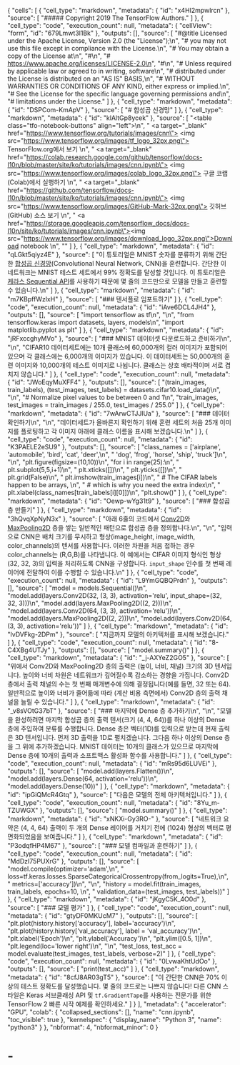 {
  "cells": [
    {
      "cell_type": "markdown",
      "metadata": {
        "id": "x4HI2mpwlrcn"
      },
      "source": [
        "##### Copyright 2019 The TensorFlow Authors."
      ]
    },
    {
      "cell_type": "code",
      "execution_count": null,
      "metadata": {
        "cellView": "form",
        "id": "679Lmwt3l1Bk"
      },
      "outputs": [],
      "source": [
        "#@title Licensed under the Apache License, Version 2.0 (the \"License\");\n",
        "# you may not use this file except in compliance with the License.\n",
        "# You may obtain a copy of the License at\n",
        "#\n",
        "# https://www.apache.org/licenses/LICENSE-2.0\n",
        "#\n",
        "# Unless required by applicable law or agreed to in writing, software\n",
        "# distributed under the License is distributed on an \"AS IS\" BASIS,\n",
        "# WITHOUT WARRANTIES OR CONDITIONS OF ANY KIND, either express or implied.\n",
        "# See the License for the specific language governing permissions and\n",
        "# limitations under the License."
      ]
    },
    {
      "cell_type": "markdown",
      "metadata": {
        "id": "DSPCom-KmApV"
      },
      "source": [
        "# 합성곱 신경망"
      ]
    },
    {
      "cell_type": "markdown",
      "metadata": {
        "id": "klAltGp8ycek"
      },
      "source": [
        "<table class=\"tfo-notebook-buttons\" align=\"left\">\n",
        "  <td>     <a target=\"_blank\" href=\"https://www.tensorflow.org/tutorials/images/cnn\">     <img src=\"https://www.tensorflow.org/images/tf_logo_32px.png\">     TensorFlow.org에서 보기</a>   </td>\n",
        "  <td>     <a target=\"_blank\" href=\"https://colab.research.google.com/github/tensorflow/docs-l10n/blob/master/site/ko/tutorials/images/cnn.ipynb\">     <img src=\"https://www.tensorflow.org/images/colab_logo_32px.png\">     구글 코랩(Colab)에서 실행하기</a>   </td>\n",
        "  <td>     <a target=\"_blank\" href=\"https://github.com/tensorflow/docs-l10n/blob/master/site/ko/tutorials/images/cnn.ipynb\">     <img src=\"https://www.tensorflow.org/images/GitHub-Mark-32px.png\">     깃허브(GitHub) 소스 보기</a>   </td>\n",
        "  <td>     <a href=\"https://storage.googleapis.com/tensorflow_docs/docs-l10n/site/ko/tutorials/images/cnn.ipynb\"><img src=\"https://www.tensorflow.org/images/download_logo_32px.png\">Download notebook</a>   </td>\n",
        "</table>"
      ]
    },
    {
      "cell_type": "markdown",
      "metadata": {
        "id": "qLGkt5qiyz4E"
      },
      "source": [
        "이 튜토리얼은 MNIST 숫자를 분류하기 위해 간단한 [합성곱 신경망](https://developers.google.com/machine-learning/glossary/#convolutional_neural_network)(Convolutional Neural Network, CNN)을 훈련합니다. 간단한 이 네트워크는 MNIST 테스트 세트에서 99% 정확도를 달성할 것입니다. 이 튜토리얼은 [케라스 Sequential API](https://www.cs.toronto.edu/~kriz/cifar.html)를 사용하기 때문에 몇 줄의 코드만으로 모델을 만들고 훈련할 수 있습니다.\n"
      ]
    },
    {
      "cell_type": "markdown",
      "metadata": {
        "id": "m7KBpffWzlxH"
      },
      "source": [
        "### 텐서플로 임포트하기"
      ]
    },
    {
      "cell_type": "code",
      "execution_count": null,
      "metadata": {
        "id": "iAve6DCL4JH4"
      },
      "outputs": [],
      "source": [
        "import tensorflow as tf\n",
        "\n",
        "from tensorflow.keras import datasets, layers, models\n",
        "import matplotlib.pyplot as plt"
      ]
    },
    {
      "cell_type": "markdown",
      "metadata": {
        "id": "jRFxccghyMVo"
      },
      "source": [
        "### MNIST 데이터셋 다운로드하고 준비하기\n",
        "\n",
        "CIFAR10 데이터세트에는 10개 클래스에 60,000개의 컬러 이미지가 포함되어 있으며 각 클래스에는 6,000개의 이미지가 있습니다. 이 데이터세트는 50,000개의 훈련 이미지와 10,000개의 테스트 이미지로 나뉩니다. 클래스는 상호 배타적이며 서로 겹치지 않습니다."
      ]
    },
    {
      "cell_type": "code",
      "execution_count": null,
      "metadata": {
        "id": "JWoEqyMuXFF4"
      },
      "outputs": [],
      "source": [
        "(train_images, train_labels), (test_images, test_labels) = datasets.cifar10.load_data()\n",
        "\n",
        "# Normalize pixel values to be between 0 and 1\n",
        "train_images, test_images = train_images / 255.0, test_images / 255.0"
      ]
    },
    {
      "cell_type": "markdown",
      "metadata": {
        "id": "7wArwCTJJlUa"
      },
      "source": [
        "### 데이터 확인하기\n",
        "\n",
        "데이터세트가 올바른지 확인하기 위해 훈련 세트의 처음 25개 이미지를 플로팅하고 각 이미지 아래에 클래스 이름을 표시해 보겠습니다.\n"
      ]
    },
    {
      "cell_type": "code",
      "execution_count": null,
      "metadata": {
        "id": "K3PAELE2eSU9"
      },
      "outputs": [],
      "source": [
        "class_names = ['airplane', 'automobile', 'bird', 'cat', 'deer',\n",
        "               'dog', 'frog', 'horse', 'ship', 'truck']\n",
        "\n",
        "plt.figure(figsize=(10,10))\n",
        "for i in range(25):\n",
        "    plt.subplot(5,5,i+1)\n",
        "    plt.xticks([])\n",
        "    plt.yticks([])\n",
        "    plt.grid(False)\n",
        "    plt.imshow(train_images[i])\n",
        "    # The CIFAR labels happen to be arrays, \n",
        "    # which is why you need the extra index\n",
        "    plt.xlabel(class_names[train_labels[i][0]])\n",
        "plt.show()"
      ]
    },
    {
      "cell_type": "markdown",
      "metadata": {
        "id": "Oewp-wYg31t9"
      },
      "source": [
        "### 합성곱 층 만들기"
      ]
    },
    {
      "cell_type": "markdown",
      "metadata": {
        "id": "3hQvqXpNyN3x"
      },
      "source": [
        "아래 6줄의 코드에서 [Conv2D](https://www.tensorflow.org/api_docs/python/tf/keras/layers/Conv2D)와 [MaxPooling2D](https://www.tensorflow.org/api_docs/python/tf/keras/layers/MaxPool2D) 층을 쌓는 일반적인 패턴으로 합성곱 층을 정의합니다.\n",
        "\n",
        "입력으로 CNN은 배치 크기를 무시하고 형상(image_height, image_width, color_channels)의 텐서를 사용합니다. 이러한 차원을 처음 접하는 경우 color_channels는 (R,G,B)를 나타냅니다. 이 예에서는 CIFAR 이미지 형식인 형상(32, 32, 3)의 입력을 처리하도록 CNN을 구성합니다. `input_shape` 인수를 첫 번째 레이어에 전달하여 이를 수행할 수 있습니다.\n"
      ]
    },
    {
      "cell_type": "code",
      "execution_count": null,
      "metadata": {
        "id": "L9YmGQBQPrdn"
      },
      "outputs": [],
      "source": [
        "model = models.Sequential()\n",
        "model.add(layers.Conv2D(32, (3, 3), activation='relu', input_shape=(32, 32, 3)))\n",
        "model.add(layers.MaxPooling2D((2, 2)))\n",
        "model.add(layers.Conv2D(64, (3, 3), activation='relu'))\n",
        "model.add(layers.MaxPooling2D((2, 2)))\n",
        "model.add(layers.Conv2D(64, (3, 3), activation='relu'))"
      ]
    },
    {
      "cell_type": "markdown",
      "metadata": {
        "id": "lvDVFkg-2DPm"
      },
      "source": [
        "지금까지 모델의 아키텍처를 표시해 보겠습니다."
      ]
    },
    {
      "cell_type": "code",
      "execution_count": null,
      "metadata": {
        "id": "8-C4XBg4UTJy"
      },
      "outputs": [],
      "source": [
        "model.summary()"
      ]
    },
    {
      "cell_type": "markdown",
      "metadata": {
        "id": "_j-AXYeZ2GO5"
      },
      "source": [
        "위에서 Conv2D와 MaxPooling2D 층의 출력은 (높이, 너비, 채널) 크기의 3D 텐서입니다. 높이와 너비 차원은 네트워크가 깊어질수록 감소하는 경향을 가집니다. Conv2D 층에서 출력 채널의 수는 첫 번째 매개변수에 의해 결정됩니다(예를 들면, 32 또는 64). 일반적으로 높이와 너비가 줄어듦에 따라 (계산 비용 측면에서) Conv2D 층의 출력 채널을 늘릴 수 있습니다."
      ]
    },
    {
      "cell_type": "markdown",
      "metadata": {
        "id": "_v8sVOtG37bT"
      },
      "source": [
        "### 마지막에 Dense 층 추가하기\n",
        "\n",
        "모델을 완성하려면 마지막 합성곱 층의 출력 텐서(크기 (4, 4, 64))를 하나 이상의 Dense 층에 주입하여 분류를 수행합니다. Dense 층은 벡터(1D)를 입력으로 받는데 현재 출력은 3D 텐서입니다. 먼저 3D 출력을 1D로 펼치겠습니다. 그다음 하나 이상의 Dense 층을 그 위에 추가하겠습니다. MNIST 데이터는 10개의 클래스가 있으므로 마지막에 Dense 층에 10개의 출력과 소프트맥스 활성화 함수를 사용합니다."
      ]
    },
    {
      "cell_type": "code",
      "execution_count": null,
      "metadata": {
        "id": "mRs95d6LUVEi"
      },
      "outputs": [],
      "source": [
        "model.add(layers.Flatten())\n",
        "model.add(layers.Dense(64, activation='relu'))\n",
        "model.add(layers.Dense(10))"
      ]
    },
    {
      "cell_type": "markdown",
      "metadata": {
        "id": "ipGiQMcR4Gtq"
      },
      "source": [
        "다음은 모델의 전체 아키텍처입니다."
      ]
    },
    {
      "cell_type": "code",
      "execution_count": null,
      "metadata": {
        "id": "8Yu_m-TZUWGX"
      },
      "outputs": [],
      "source": [
        "model.summary()"
      ]
    },
    {
      "cell_type": "markdown",
      "metadata": {
        "id": "xNKXi-Gy3RO-"
      },
      "source": [
        "네트워크 요약은 (4, 4, 64) 출력이 두 개의 Dense 레이어를 거치기 전에 (1024) 형상의 벡터로 평면화되었음을 보여줍니다."
      ]
    },
    {
      "cell_type": "markdown",
      "metadata": {
        "id": "P3odqfHP4M67"
      },
      "source": [
        "### 모델 컴파일과 훈련하기"
      ]
    },
    {
      "cell_type": "code",
      "execution_count": null,
      "metadata": {
        "id": "MdDzI75PUXrG"
      },
      "outputs": [],
      "source": [
        "model.compile(optimizer='adam',\n",
        "              loss=tf.keras.losses.SparseCategoricalCrossentropy(from_logits=True),\n",
        "              metrics=['accuracy'])\n",
        "\n",
        "history = model.fit(train_images, train_labels, epochs=10, \n",
        "                    validation_data=(test_images, test_labels))"
      ]
    },
    {
      "cell_type": "markdown",
      "metadata": {
        "id": "jKgyC5K_4O0d"
      },
      "source": [
        "### 모델 평가"
      ]
    },
    {
      "cell_type": "code",
      "execution_count": null,
      "metadata": {
        "id": "gtyDF0MKUcM7"
      },
      "outputs": [],
      "source": [
        "plt.plot(history.history['accuracy'], label='accuracy')\n",
        "plt.plot(history.history['val_accuracy'], label = 'val_accuracy')\n",
        "plt.xlabel('Epoch')\n",
        "plt.ylabel('Accuracy')\n",
        "plt.ylim([0.5, 1])\n",
        "plt.legend(loc='lower right')\n",
        "\n",
        "test_loss, test_acc = model.evaluate(test_images,  test_labels, verbose=2)"
      ]
    },
    {
      "cell_type": "code",
      "execution_count": null,
      "metadata": {
        "id": "0LvwaKhtUdOo"
      },
      "outputs": [],
      "source": [
        "print(test_acc)"
      ]
    },
    {
      "cell_type": "markdown",
      "metadata": {
        "id": "8cfJ8AR03gT5"
      },
      "source": [
        "이 간단한 CNN은 70% 이상의 테스트 정확도를 달성했습니다. 몇 줄의 코드로는 나쁘지 않습니다! 다른 CNN 스타일은 Keras 서브클래싱 API 및 `tf.GradientTape`를 사용하는 <a>전문가를 위한 TensorFlow 2 빠른 시작</a> 예제를 확인하세요."
      ]
    }
  ],
  "metadata": {
    "accelerator": "GPU",
    "colab": {
      "collapsed_sections": [],
      "name": "cnn.ipynb",
      "toc_visible": true
    },
    "kernelspec": {
      "display_name": "Python 3",
      "name": "python3"
    }
  },
  "nbformat": 4,
  "nbformat_minor": 0
}
# -
